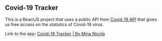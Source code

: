 ## Covid-19 Tracker

This is a ReactJS project that uses a public API from [Covid-19 API](https://coronavirus-19-api.herokuapp.com/) that gives us free access on the statistics of Covid-19 virus.

Link to the app: [Covid-19 Tracker | By Mina Nicola](https://covid-19-mina-nicola.netlify.app/)
